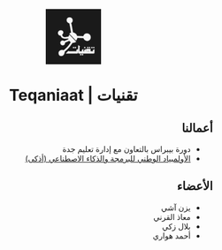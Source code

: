 <center>
    <img style="display:block;margin-left:auto;margin-right: auto;" alt="Logo - الشعار" src="./assets/img/logo_dark.png" width="100px">
    <h1 style="text-align:center;">Teqaniaat | تقنيات</h1>
</center>

<div dir="rtl">

## أعمالنا
- دورة بيبراس بالتعاون مع إدارة تعليم جدة
- [الأولمبياد الوطني للبرمجة والذكاء الاصطناعي (أذكى)](/athka/README.md)


## الأعضاء
- يزن آشي
- معاذ القرني
- بلال زكي
- أحمد هواري

</div>